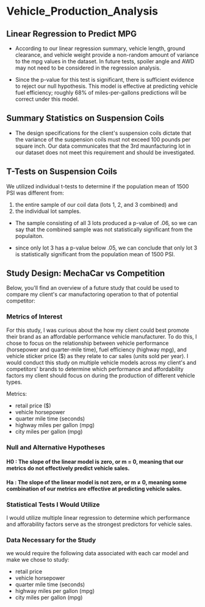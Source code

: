 # Vehicle_Production_Analysis

## Linear Regression to Predict MPG

- According to our linear regression summary, vehicle length, ground clearance, and vehicle weight provide a non-random amount of variance to the mpg values in the dataset. In future tests, spoiler angle and AWD may not need to be considered in the regression analysis. 

- Since the p-value for this test is significant, there is sufficient evidence to reject our null hypothesis. This model is effective at predicting vehicle fuel efficiency; roughly 68% of miles-per-gallons predictions will be correct under this model. 

## Summary Statistics on Suspension Coils

- The design specifications for the client's suspension coils dictate that the variance of the suspension coils must not exceed 100 pounds per square inch. Our data communicates that the 3rd maunfacturing lot in our dataset does not meet this requirement and should be investigated. 

## T-Tests on Suspension Coils
We utilized individual t-tests to determine if the population mean of 1500 PSI was different from: 
1) the entire sample of our coil data (lots 1, 2, and 3 combined) 
and 
2) the individual lot samples. 

- The sample consisting of all 3 lots produced a p-value of .06, so we can say that the combined sample was not statistically significant from the populaiton. 

- since only lot 3 has a p-value below .05, we can conclude that only lot 3 is statistically significant from the population mean of 1500 PSI. 

## Study Design: MechaCar vs Competition
Below, you'll find an overview of a future study that could be used to compare my client's car manufactoring operation to that of potential competitor:

### Metrics of Interest
For this study, I was curious about the how my client could best promote their brand as an affordable performance vehicle manufacturer. To do this, I chose to focus on the relationship between vehicle performance (horsepower and quarter-mile time), fuel efficiency (highway mpg), and vehicle sticker price ($) as they relate to car sales (units sold per year). I would conduct this study on multiple vehicle models across my client's and competitors' brands to determine which performance and affordability factors my client should focus on during the production of different vehicle types.  

Metrics:
- retail price ($)
- vehicle horsepower
- quarter mile time (seconds)
- highway miles per gallon (mpg)
- city miles per gallon (mpg)

### Null and Alternative Hypotheses
#### H0 : The slope of the linear model is zero, or m = 0, meaning that our metrics do not effectively predict vehicle sales.  
#### Ha : The slope of the linear model is not zero, or m ≠ 0, meaning some combination of our metrics are effective at predicting vehicle sales.

### Statistical Tests I Would Utilize
I would utilize multiple linear regression to determine which performance and afforability factors serve as the strongest predictors for vehicle sales. 

### Data Necessary for the Study
we would require the following data associated with each car model and make we chose to study:
- retail price
- vehicle horsepower
- quarter mile time (seconds)
- highway miles per gallon (mpg)
- city miles per gallon (mpg)
